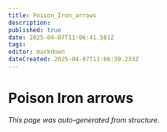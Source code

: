 ```yaml
---
title: Poison_Iron_arrows
description: 
published: true
date: 2025-04-07T11:06:41.501Z
tags: 
editor: markdown
dateCreated: 2025-04-07T11:06:39.233Z
---
```


# Poison Iron arrows

*This page was auto-generated from structure.*